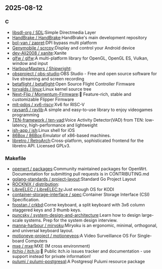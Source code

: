 ## 2025-08-12

### C

* [libsdl-org / SDL](https://github.com/libsdl-org/SDL):Simple Directmedia Layer
* [HandBrake / HandBrake](https://github.com/HandBrake/HandBrake):HandBrake's main development repository
* [bol-van / zapret](https://github.com/bol-van/zapret):DPI bypass multi platform
* [Genymobile / scrcpy](https://github.com/Genymobile/scrcpy):Display and control your Android device
* [dev-Ali2008 / xanite](https://github.com/dev-Ali2008/xanite):Xanite
* [glfw / glfw](https://github.com/glfw/glfw):A multi-platform library for OpenGL, OpenGL ES, Vulkan, window and input
* [HarbourMasters / Shipwright](https://github.com/HarbourMasters/Shipwright):
* [obsproject / obs-studio](https://github.com/obsproject/obs-studio):OBS Studio - Free and open source software for live streaming and screen recording
* [betaflight / betaflight](https://github.com/betaflight/betaflight):Open Source Flight Controller Firmware
* [torvalds / linux](https://github.com/torvalds/linux):Linux kernel source tree
* [Next-Flip / Momentum-Firmware](https://github.com/Next-Flip/Momentum-Firmware):🐬 Feature-rich, stable and customizable Flipper Firmware
* [mit-pdos / xv6-riscv](https://github.com/mit-pdos/xv6-riscv):Xv6 for RISC-V
* [raysan5 / raylib](https://github.com/raysan5/raylib):A simple and easy-to-use library to enjoy videogames programming
* [TEN-framework / ten-vad](https://github.com/TEN-framework/ten-vad):Voice Activity Detector(VAD) from TEN: low-latency, high-performance and lightweight
* [ish-app / ish](https://github.com/ish-app/ish):Linux shell for iOS
* [86Box / 86Box](https://github.com/86Box/86Box):Emulator of x86-based machines.
* [libretro / RetroArch](https://github.com/libretro/RetroArch):Cross-platform, sophisticated frontend for the libretro API. Licensed GPLv3.

### Makefile

* [openwrt / packages](https://github.com/openwrt/packages):Community maintained packages for OpenWrt. Documentation for submitting pull requests is in CONTRIBUTING.md
* [golang-standards / project-layout](https://github.com/golang-standards/project-layout):Standard Go Project Layout
* [ROCKNIX / distribution](https://github.com/ROCKNIX/distribution):
* [LibreELEC / LibreELEC.tv](https://github.com/LibreELEC/LibreELEC.tv):Just enough OS for KODI
* [container-storage-interface / spec](https://github.com/container-storage-interface/spec):Container Storage Interface (CSI) Specification.
* [foostan / crkbd](https://github.com/foostan/crkbd):Corne keyboard, a split keyboard with 3x6 column staggered keys and 3 thumb keys.
* [puncsky / system-design-and-architecture](https://github.com/puncsky/system-design-and-architecture):Learn how to design large-scale systems. Prep for the system design interview.
* [manna-harbour / miryoku](https://github.com/manna-harbour/miryoku):Miryoku is an ergonomic, minimal, orthogonal, and universal keyboard layout.
* [motioneye-project / motioneyeos](https://github.com/motioneye-project/motioneyeos):A Video Surveillance OS For Single-board Computers
* [mxe / mxe](https://github.com/mxe/mxe):MXE (M cross environment)
* [itchio / itch.io](https://github.com/itchio/itch.io):🐛 Public itch.io issues tracker and documentation - use support instead for private information!
* [pulumi / pulumi-postgresql](https://github.com/pulumi/pulumi-postgresql):A Postgresql Pulumi resource package
